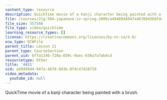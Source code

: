```yaml
---
content_type: resource
description: QuickTime movie of a kanji character being painted with a brush.
file: /courses/21g-504-japanese-iv-spring-2009/a49489d4947a4678943b8fdc47428719_4421.mov
file_size: 357566
file_type: video/quicktime
learning_resource_types: []
license: https://creativecommons.org/licenses/by-nc-sa/4.0/
ocw_type: OCWFile
parent_title: Lesson 21
parent_type: CourseSection
parent_uid: bffa1146-720a-039c-9aec-636a7a7ab4cd
resourcetype: Other
title: '4421'
uid: a49489d4-947a-4678-943b-8fdc47428719
video_metadata:
  youtube_id: null
---
```

QuickTime movie of a kanji character being painted with a brush.